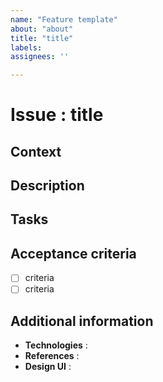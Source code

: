 ```yaml
---
name: "Feature template"
about: "about"
title: "title"
labels:
assignees: ''

---
```


# **Issue : title**

## **Context**

## **Description**

## **Tasks**

## **Acceptance criteria**
- [ ] criteria
- [ ] criteria

## **Additional information**
- **Technologies** :
- **References** :
- **Design UI** :
